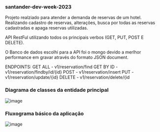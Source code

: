 ### santander-dev-week-2023

Projeto realziado para atender a demanda de reservas de um hotel.
Realizando cadastro de reservas, alterações, busca por todas as reservas cadastradas e apaga reservas utilizadas.

API RestFul utilizando todos os principais verbos (GET, PUT, POST E DELETE).

O Banco de dados escolhi para a API foi o mongo devido a merlhor performance em gravar através do formato JSON document.

ENDPOINTS:
  GET ALL   - v1/reservation/find
  GET BY ID - v1/reservation/findby/id/{id}
  POST      - v1/reservation/insert
  PUT       - v1/reservation/update/{id}
  DELETE    - v1/reservation/delete/{id

### Diagrama de classes da entidade principal

![image](https://github.com/diegoferrarez/santander-dev-week-2023/assets/106089025/c344186f-6652-44f7-93d0-86f76b3427fd)

### Fluxograma básico da aplicação

![image](https://github.com/diegoferrarez/santander-dev-week-2023/assets/106089025/bd846e77-0c08-45a9-a68d-acbdf2a17474)



